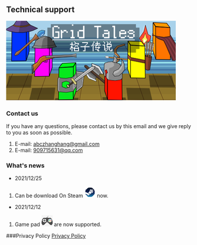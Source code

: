 ## Technical support
![an image](./Adverting2_460_215.png)
### Contact us

 If you have any questions, please contact us by this email and we give reply to you as soon as possible.

1. E-mail: [abczhanghang@gmail.com](abczhanghang@gmail.com)
2. E-mail: [909715631@qq.com](909715631@qq.com) 



### What's news
- 2021/12/25
<!-- ```markdown -->

1. Can be download On Steam ![steam](./Icon_steam.png) now.
<!-- ``` -->
- 2021/12/12
1. Game pad ![pad](./Icon_pad.png) are now supported.

<!-- For more details see [Basic writing and formatting syntax](https://docs.github.com/en/github/writing-on-github/getting-started-with-writing-and-formatting-on-github/basic-writing-and-formatting-syntax). -->
###Privacy Policy
[Privacy Policy](./policy.md)

<!-- ### Support or Contact

Having trouble with Pages? Check out our [documentation](https://docs.github.com/categories/github-pages-basics/) or [contact support](https://support.github.com/contact) and we’ll help you sort it out. -->
